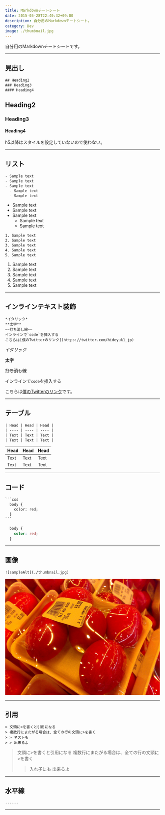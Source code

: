 ```yaml
---
title: Markdownチートシート
date: 2015-05-28T22:40:32+09:00
description: 自分用のMarkdownチートシート。
category: Dev
image: ./thumbnail.jpg
---
```


自分用のMarkdownチートシートです。

------

## 見出し

```text
## Heading2
### Heading3
#### Heading4
```

## Heading2

### Heading3

#### Heading4

h5以降はスタイルを設定していないので使わない。

------

## リスト

```text
- Sample text
- Sample text
- Sample text
  - Sample text
  - Sample text
```

- Sample text
- Sample text
- Sample text
  - Sample text
  - Sample text

```text
1. Sample text
2. Sample text
3. Sample text
4. Sample text
5. Sample text
```

1. Sample text
2. Sample text
3. Sample text
4. Sample text
5. Sample text

------

## インラインテキスト装飾

```text
*イタリック*
**太字**
~~打ち消し線~~
インラインで`code`を挿入する
こちらは[僕のTwitterのリンク](https://twitter.com/hideyuk1_jp)
```

*イタリック*

**太字**

~~打ち消し線~~

インラインで`code`を挿入する

こちらは[僕のTwitterのリンク](https://twitter.com/hideyuk1_jp)です。

------

## テーブル

```text
| Head | Head | Head |
| ---- | ---- | ---- |
| Text | Text | Text |
| Text | Text | Text |
```

| Head | Head | Head |
| ---- | ---- | ---- |
| Text | Text | Text |
| Text | Text | Text |

------

## コード

<div class="gatsby-highlight" data-language="text"><pre class="language-text"><code class="language-text">```css
  body {
    color: red;
  }
```
</code></pre></div>

```css:title=style.css
  body {
    color: red;
  }
```

------

## 画像

```text
![sampleAlt](./thumbnail.jpg)
```

![sampleAlt](./thumbnail.jpg)

------

## 引用

```text
> 文頭に>を書くと引用になる
> 複数行にまたがる場合は、全ての行の文頭に>を書く
> > ネストも
> > 出来るよ
```

> 文頭に>を書くと引用になる
> 複数行にまたがる場合は、全ての行の文頭に>を書く
> > 入れ子にも
> > 出来るよ

------

## 水平線

```text
------
```

------
